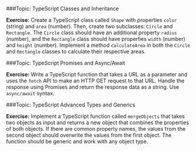 

###Topic: TypeScript Classes and Inheritance

**Exercise:**
Create a TypeScript class called `Shape` with properties `color` (string) and `area` (number). Then, create two subclasses: `Circle` and `Rectangle`. The `Circle` class should have an additional property `radius` (number), and the `Rectangle` class should have properties `width` (number) and `height` (number). Implement a method `calculateArea` in both the `Circle` and `Rectangle` classes to calculate their respective areas.



###Topic: TypeScript Promises and Async/Await

**Exercise:**
Write a TypeScript function that takes a URL as a parameter and uses the `fetch` API to make an HTTP GET request to that URL. Handle the response using Promises and return the response data as a string. Use `async/await` syntax.


###Topic: TypeScript Advanced Types and Generics

**Exercise:**
Implement a TypeScript function called `mergeObjects` that takes two objects as input and returns a new object that combines the properties of both objects. If there are common property names, the values from the second object should overwrite the values from the first object. The function should be generic and work with any object type.

